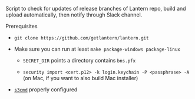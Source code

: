 Script to check for updates of release branches of Lantern repo, build and upload automatically, then notify through Slack channel.

Prerequisites

* `git clone https://github.com/getlantern/lantern.git`

* Make sure you can run at least `make package-windows package-linux`

  * `SECRET_DIR` points a directory contains `bns.pfx`

  * `security import <cert.p12> -k login.keychain -P <passphrase> -A` (on Mac, if you want to also build Mac installer)

* [`s3cmd`](http://s3tools.org/usage) properly configured

